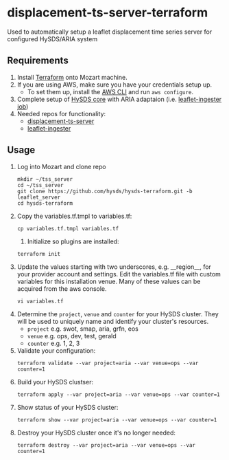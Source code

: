 # displacement-ts-server-terraform
Used to automatically setup a leaflet displacement time series server for configured HySDS/ARIA system

## Requirements
1. Install [Terraform](https://www.terraform.io/) onto Mozart machine.
1. If you are using AWS, make sure you have your credentials setup up. 
   - To set them up, install the [AWS CLI](https://aws.amazon.com/cli/) and run `aws configure`.
1. Complete setup of [HySDS core](https://hysds-core.atlassian.net/wiki/spaces/HYS/pages/18284549/Installation) with ARIA adaptaion (i.e. [leaflet-ingester job](https://github.com/aria-jpl/leaflet-ingester/tree/dev))
1. Needed repos for functionality:
   - [displacement-ts-server](https://github.com/aria-jpl/displacement-ts-server/tree/dev)
   - [leaflet-ingester](https://github.com/aria-jpl/leaflet-ingester/tree/dev)

## Usage
1. Log into Mozart and clone repo
   ```
   mkdir ~/tss_server
   cd ~/tss_server
   git clone https://github.com/hysds/hysds-terraform.git -b leaflet_server
   cd hysds-terraform
   ```
1. Copy the variables.tf.tmpl to variables.tf:
   ```
   cp variables.tf.tmpl variables.tf
   ```
   1. Initialize so plugins are installed:
   ```
   terraform init
   ```
1. Update the values starting with two underscores, e.g. \_\_region\_\_, for your provider account and settings. Edit the variables.tf file with custom variables for this installation venue. Many of these values can be acquired from the aws console.
   ```
   vi variables.tf
   ```
1. Determine the `project`, `venue` and `counter` for your HySDS cluster. They will be used to uniquely name and identify your cluster's resources.
   - `project` e.g. swot, smap, aria, grfn, eos
   - `venue` e.g. ops, dev, test, gerald
   - `counter` e.g. 1, 2, 3
1. Validate your configuration:
   ```
   terraform validate --var project=aria --var venue=ops --var counter=1
   ```
1. Build your HySDS clustser:
   ```
   terraform apply --var project=aria --var venue=ops --var counter=1
   ```
1. Show status of your HySDS cluster:
   ```
   terraform show --var project=aria --var venue=ops --var counter=1
   ```
1. Destroy your HySDS cluster once it's no longer needed:
   ```
   terraform destroy --var project=aria --var venue=ops --var counter=1
   ```
